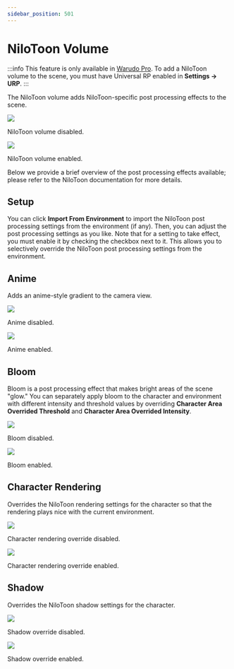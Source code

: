 ```yaml
---
sidebar_position: 501
---
```


# NiloToon Volume

:::info
This feature is only available in [Warudo Pro](../pro). To add a NiloToon volume to the scene, you must have Universal RP enabled in **Settings → URP**.
:::

The NiloToon volume adds NiloToon-specific post processing effects to the scene.

<div style={{display: 'flex', justifyContent: 'space-between', gap: '1rem'}}>
<div>
<img src="/doc-img/en-nilotoon-off.png" style={{'padding-bottom': '10px'}} />
<p class="img-desc">NiloToon volume disabled.</p>
</div>
<div>
<img src="/doc-img/en-nilotoon-on.png" style={{'padding-bottom': '10px'}} />
<p class="img-desc">NiloToon volume enabled.</p>
</div>
</div>

Below we provide a brief overview of the post processing effects available; please refer to the NiloToon documentation for more details.

## Setup

You can click **Import From Environment** to import the NiloToon post processing settings from the environment (if any). Then, you can adjust the post processing settings as you like. Note that for a setting to take effect, you must enable it by checking the checkbox next to it. This allows you to selectively override the NiloToon post processing settings from the environment.

## Anime

Adds an anime-style gradient to the camera view.

<div style={{display: 'flex', justifyContent: 'space-between', gap: '1rem'}}>
<div>
<img src="/doc-img/en-nilotoon-off.png" style={{'padding-bottom': '10px'}} />
<p class="img-desc">Anime disabled.</p>
</div>
<div>
<img src="/doc-img/en-nilotoon-anime.png" style={{'padding-bottom': '10px'}} />
<p class="img-desc">Anime enabled.</p>
</div>
</div>

## Bloom

Bloom is a post processing effect that makes bright areas of the scene "glow." You can separately apply bloom to the character and environment with different intensity and threshold values by overriding **Character Area Overrided Threshold** and **Character Area Overrided Intensity**.

<div style={{display: 'flex', justifyContent: 'space-between', gap: '1rem'}}>
<div>
<img src="/doc-img/en-nilotoon-off.png" style={{'padding-bottom': '10px'}} />
<p class="img-desc">Bloom disabled.</p>
</div>
<div>
<img src="/doc-img/en-nilotoon-bloom.png" style={{'padding-bottom': '10px'}} />
<p class="img-desc">Bloom enabled.</p>
</div>
</div>

## Character Rendering

Overrides the NiloToon rendering settings for the character so that the rendering plays nice with the current environment.

<div style={{display: 'flex', justifyContent: 'space-between', gap: '1rem'}}>
<div>
<img src="/doc-img/en-nilotoon-off.png" style={{'padding-bottom': '10px'}} />
<p class="img-desc">Character rendering override disabled.</p>
</div>
<div>
<img src="/doc-img/en-nilotoon-character.png" style={{'padding-bottom': '10px'}} />
<p class="img-desc">Character rendering override enabled.</p>
</div>
</div>

## Shadow

Overrides the NiloToon shadow settings for the character.

<div style={{display: 'flex', justifyContent: 'space-between', gap: '1rem'}}>
<div>
<img src="/doc-img/en-nilotoon-off.png" style={{'padding-bottom': '10px'}} />
<p class="img-desc">Shadow override disabled.</p>
</div>
<div>
<img src="/doc-img/en-nilotoon-shadow.png" style={{'padding-bottom': '10px'}} />
<p class="img-desc">Shadow override enabled.</p>
</div>
</div>
